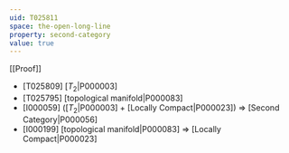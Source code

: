 ```yaml
---
uid: T025811
space: the-open-long-line
property: second-category
value: true
---
```

[[Proof]]

* [T025809] [$T_2$|P000003]
* [T025795] [topological manifold|P000083]
* [I000059] ([$T_2$|P000003] + [Locally Compact|P000023]) => [Second Category|P000056]
* [I000199] [topological manifold|P000083] => [Locally Compact|P000023]


